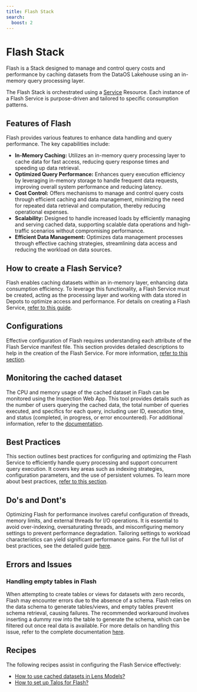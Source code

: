 ```yaml
---
title: Flash Stack
search:
  boost: 2
---
```


# Flash Stack

Flash is a Stack designed to manage and control query costs and performance by caching datasets from the DataOS Lakehouse using an in-memory query processing layer.

The Flash Stack is orchestrated using a [Service](/resources/service/) Resource. Each instance of a Flash Service is purpose-driven and tailored to specific consumption patterns.

## Features of Flash

Flash provides various features to enhance data handling and query performance. The key capabilities include:

- **In-Memory Caching:** Utilizes an in-memory query processing layer to cache data for fast access, reducing query response times and speeding up data retrieval.
- **Optimized Query Performance:** Enhances query execution efficiency by leveraging in-memory storage to handle frequent data requests, improving overall system performance and reducing latency.
- **Cost Control:** Offers mechanisms to manage and control query costs through efficient caching and data management, minimizing the need for repeated data retrieval and computation, thereby reducing operational expenses.
- **Scalability:** Designed to handle increased loads by efficiently managing and serving cached data, supporting scalable data operations and high-traffic scenarios without compromising performance.
- **Efficient Data Management:** Optimizes data management processes through effective caching strategies, streamlining data access and reducing the workload on data sources.

## How to create a Flash Service?

Flash enables caching datasets within an in-memory layer, enhancing data consumption efficiency. To leverage this functionality, a Flash Service must be created, acting as the processing layer and working with data stored in Depots to optimize access and performance. For details on creating a Flash Service, [refer to this guide](/resources/stacks/flash/flash_service/).

## Configurations

Effective configuration of Flash requires understanding each attribute of the Flash Service manifest file. This section provides detailed descriptions to help in the creation of the Flash Service. For more information, [refer to this section](/resources/stacks/flash/configurations/).


## Monitoring the cached dataset

The CPU and memory usage of the cached dataset in Flash can be monitored using the Inspection Web App. This tool provides details such as the number of users querying the cached data, the total number of queries executed, and specifics for each query, including user ID, execution time, and status (completed, in progress, or error encountered). For additional information, refer to the [documentation](/resources/stacks/flash/recipes/monitor/).

## Best Practices

This section outlines best practices for configuring and optimizing the Flash Service to efficiently handle query processing and support concurrent query execution. It covers key areas such as indexing strategies, configuration parameters, and the use of persistent volumes. To learn more about best practices, [refer to this section](/resources/stacks/flash/best_practices/).

## Do's and Dont's

Optimizing Flash for performance involves careful configuration of threads, memory limits, and external threads for I/O operations. It is essential to avoid over-indexing, oversaturating threads, and misconfiguring memory settings to prevent performance degradation. Tailoring settings to workload characteristics can yield significant performance gains. For the full list of best practices, see the detailed guide [here](/resources/stacks/flash/dos_and_donts/).

## Errors and Issues

### **Handling empty tables in Flash**

When attempting to create tables or views for datasets with zero records, Flash may encounter errors due to the absence of a schema. Flash relies on the data schema to generate tables/views, and empty tables prevent schema retrieval, causing failures. The recommended workaround involves inserting a dummy row into the table to generate the schema, which can be filtered out once real data is available. For more details on handling this issue, refer to the complete documentation [here](/resources/stacks/flash/handling_empty_tables/).


## Recipes

The following recipes assist in configuring the Flash Service effectively:

- [How to use cached datasets in Lens Models?](/resources/stacks/flash/recipes/lens/)
- [How to set up Talos for Flash?](/resources/stacks/flash/recipes/talos/)

